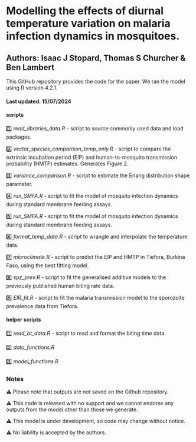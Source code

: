 # Modelling the effects of diurnal temperature variation on malaria infection dynamics in mosquitoes.

## Authors: Isaac J Stopard, Thomas S Churcher & Ben Lambert

This GitHub repository provides the code for the paper. We ran the model using R version 4.2.1.

#### Last updated: 15/07/2024

#### scripts 

:one: *read_libraries_data.R* - script to source commonly used data and load packages.

:two: *vector_species_comparison_temp_only.R* - script to compare the extrinsic incubation period (EIP) and human-to-mosquito transmission probability (HMTP) estimates. Generates Figure 2.

:three: *variance_comparison.R* - script to estimate the Erlang distribution shape parameter.

:four: *run_SMFA.R* - script to fit the model of mosquito infection dynamics during standard membrane feeding assays.

:five: *run_SMFA.R* - script to fit the model of mosquito infection dynamics during standard membrane feeding assays.

:six: *format_temp_data.R* - script to wrangle and interpolate the temperature data.

:seven: *microclimate.R* - script to predict the EIP and HMTP in Tiefora, Burkina Faso, using the best fitting model.

:eight: *spz_prev.R* - script to fit the generalised additive models to the previously published human biting rate data.

:nine: *EIR_fit.R* - script to fit the malaria transmission model to the sporozoite prevalence data from Tiefora.

#### helper scripts

:one: *read_bt_data.R* - script to read and format the biting time data.

:two: *data_functions.R*

:three: *model_functions.R*

### Notes

:warning: Please note that outputs are not saved on the Github repository.

:warning: This code is released with no support and we cannot endorse any outputs from the model other than those we generate.

:warning: This model is under development, so code may change without notice.

:warning: No liability is accepted by the authors.
